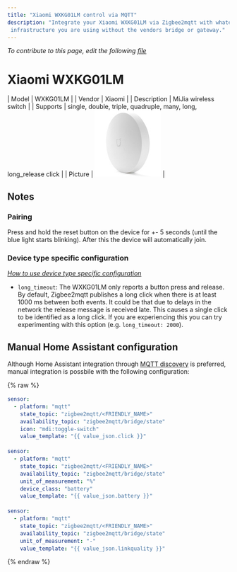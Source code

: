 ```yaml
---
title: "Xiaomi WXKG01LM control via MQTT"
description: "Integrate your Xiaomi WXKG01LM via Zigbee2mqtt with whatever smart home
 infrastructure you are using without the vendors bridge or gateway."
---
```


*To contribute to this page, edit the following
[file](https://github.com/Koenkk/zigbee2mqtt.io/blob/master/docs/devices/WXKG01LM.md)*

# Xiaomi WXKG01LM

| Model | WXKG01LM  |
| Vendor  | Xiaomi  |
| Description | MiJia wireless switch |
| Supports | single, double, triple, quadruple, many, long, long_release click |
| Picture | ![Xiaomi WXKG01LM](../images/devices/WXKG01LM.jpg) |

## Notes


### Pairing
Press and hold the reset button on the device for +- 5 seconds (until the blue light starts blinking).
After this the device will automatically join.


### Device type specific configuration
*[How to use device type specific configuration](../configuration/device_specific_configuration.md)*

* `long_timeout`: The WXKG01LM only reports a button press and release.
By default, Zigbee2mqtt publishes a long click when there is at
least 1000 ms between both events. It could be that due to
delays in the network the release message is received late. This causes a single
click to be identified as a long click. If you are experiencing this you can try
experimenting with this option (e.g. `long_timeout: 2000`).


## Manual Home Assistant configuration
Although Home Assistant integration through [MQTT discovery](../integration/home_assistant) is preferred,
manual integration is possbile with the following configuration:


{% raw %}
```yaml
sensor:
  - platform: "mqtt"
    state_topic: "zigbee2mqtt/<FRIENDLY_NAME>"
    availability_topic: "zigbee2mqtt/bridge/state"
    icon: "mdi:toggle-switch"
    value_template: "{{ value_json.click }}"

sensor:
  - platform: "mqtt"
    state_topic: "zigbee2mqtt/<FRIENDLY_NAME>"
    availability_topic: "zigbee2mqtt/bridge/state"
    unit_of_measurement: "%"
    device_class: "battery"
    value_template: "{{ value_json.battery }}"

sensor:
  - platform: "mqtt"
    state_topic: "zigbee2mqtt/<FRIENDLY_NAME>"
    availability_topic: "zigbee2mqtt/bridge/state"
    unit_of_measurement: "-"
    value_template: "{{ value_json.linkquality }}"
```
{% endraw %}


